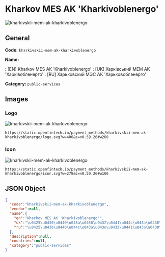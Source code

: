 
# Kharkov MES AK 'Kharkivoblenergo' 
![kharkivskii-mem-ak-kharkivoblenergo](https://static.openfintech.io/payment_methods/kharkivskii-mem-ak-kharkivoblenergo/logo.svg?w=400&c=v0.59.26#w200)  

## General 
**Code:** `kharkivskii-mem-ak-kharkivoblenergo` 
 
**Name:** 
 
:	[EN] Kharkov MES AK 'Kharkivoblenergo' 
:	[UK] Харківський МЕМ АК 'Харківобленерго' 
:	[RU] Харьковский МЭС АК 'Харьковоблэнерго' 
 
**Category:** `public-services` 
 

## Images 

### Logo 
![kharkivskii-mem-ak-kharkivoblenergo](https://static.openfintech.io/payment_methods/kharkivskii-mem-ak-kharkivoblenergo/logo.svg?w=400&c=v0.59.26#w200)  

```
https://static.openfintech.io/payment_methods/kharkivskii-mem-ak-kharkivoblenergo/logo.svg?w=400&c=v0.59.26#w200
```  

### Icon 
![kharkivskii-mem-ak-kharkivoblenergo](https://static.openfintech.io/payment_methods/kharkivskii-mem-ak-kharkivoblenergo/icon.svg?w=278&c=v0.59.26#w100)  

```
https://static.openfintech.io/payment_methods/kharkivskii-mem-ak-kharkivoblenergo/icon.svg?w=278&c=v0.59.26#w100
```  

## JSON Object 

```json
{
  "code":"kharkivskii-mem-ak-kharkivoblenergo",
  "vendor":null,
  "name":{
    "en":"Kharkov MES AK 'Kharkivoblenergo'",
    "uk":"\u0425\u0430\u0440\u043a\u0456\u0432\u0441\u044c\u043a\u0438\u0439 \u041c\u0415\u041c \u0410\u041a '\u0425\u0430\u0440\u043a\u0456\u0432\u043e\u0431\u043b\u0435\u043d\u0435\u0440\u0433\u043e'",
    "ru":"\u0425\u0430\u0440\u044c\u043a\u043e\u0432\u0441\u043a\u0438\u0439 \u041c\u042d\u0421 \u0410\u041a '\u0425\u0430\u0440\u044c\u043a\u043e\u0432\u043e\u0431\u043b\u044d\u043d\u0435\u0440\u0433\u043e'"
  },
  "description":null,
  "countries":null,
  "category":"public-services"
}
```  
